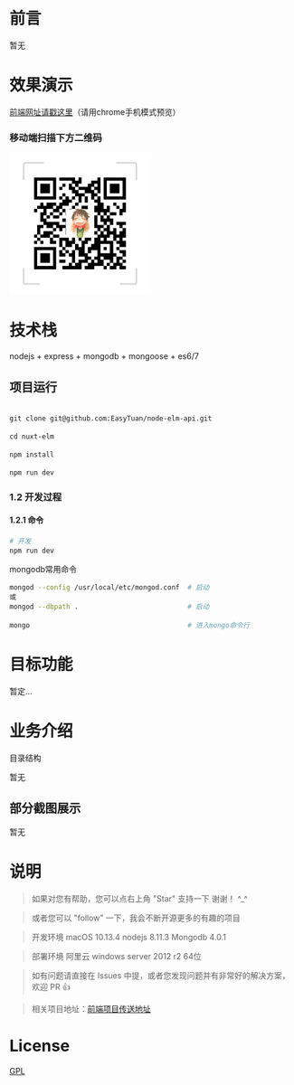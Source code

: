 # 前言

暂无

# 效果演示

[前端网址请戳这里](http://47.100.122.91:3000/)（请用chrome手机模式预览）

### 移动端扫描下方二维码

<img src="./screenshots/qr-code.png" width="250" height="250"/>

# 技术栈

nodejs + express + mongodb + mongoose + es6/7


## 项目运行

```

git clone git@github.com:EasyTuan/node-elm-api.git

cd nuxt-elm

npm install

npm run dev

```

### 1.2 开发过程

#### 1.2.1 命令

```sh
# 开发
npm run dev
```

mongodb常用命令

```sh
mongod --config /usr/local/etc/mongod.conf  # 启动
或
mongod --dbpath .                           # 启动

mongo                                       # 进入mongo命令行
```

# 目标功能
 暂定...

# 业务介绍


目录结构

暂无


## 部分截图展示

暂无

# 说明

>  如果对您有帮助，您可以点右上角 "Star" 支持一下 谢谢！ ^_^

>  或者您可以 "follow" 一下，我会不断开源更多的有趣的项目

>  开发环境 macOS 10.13.4 nodejs 8.11.3 Mongodb 4.0.1

>  部署环境 阿里云 windows server 2012 r2 64位

>  如有问题请直接在 Issues 中提，或者您发现问题并有非常好的解决方案，欢迎 PR 👍

>  相关项目地址：[前端项目传送地址](https://github.com/EasyTuan/nuxt-elm)

# License

[GPL](LICENSE)
